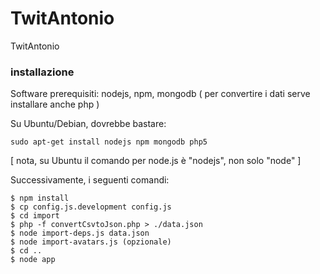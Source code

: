 TwitAntonio
============

TwitAntonio



### installazione

Software prerequisiti: nodejs, npm, mongodb
( per convertire i dati serve installare anche php )

Su Ubuntu/Debian, dovrebbe bastare:

`sudo apt-get install nodejs npm mongodb php5`

[ nota, su Ubuntu il comando per node.js è "nodejs", non solo "node" ]

Successivamente, i seguenti comandi:

    $ npm install
    $ cp config.js.development config.js
    $ cd import
    $ php -f convertCsvtoJson.php > ./data.json
    $ node import-deps.js data.json
    $ node import-avatars.js (opzionale)
    $ cd ..
    $ node app
